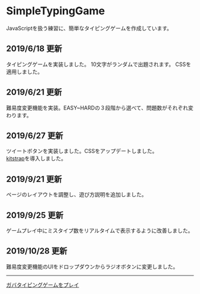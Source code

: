 # SimpleTypingGame
JavaScriptを扱う練習に、簡単なタイピングゲームを作成しています。　　　

## 2019/6/18 更新
タイピングゲームを実装しました。
10文字がランダムで出題されます。
CSSを適用しました。



## 2019/6/21 更新
難易度変更機能を実装。EASY~HARDの３段階から選べて、問題数がそれぞれ変わります。



## 2019/6/27 更新
ツイートボタンを実装しました。CSSをアップデートしました。<br>
[kitstrap](https://github.com/mtsgi/kitstrap)を導入しました。



## 2019/9/21 更新
ページのレイアウトを調整し、遊び方説明を追加しました。



## 2019/9/25 更新
ゲームプレイ中にミスタイプ数をリアルタイムで表示するように改善しました。



## 2019/10/28 更新
難易度変更機能のUIをドロップダウンからラジオボタンに変更しました。


<hr>
   
[ガバタイピングゲームをプレイ](https://ne30megane.github.io/SimpleTypingGame/)
